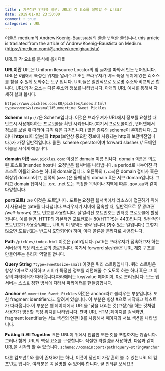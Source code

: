 ```yaml
---
title : 기본적인 인터뷰 질문: URL의 각 요소를 설명할 수 있나요?
date: 2019-01-03 23:50:00
comment : true
categories : URL
---
```


이글은 medium의 Andrew Koenig-Bautista님의 글을 번역한 글입니다.
this article is traslated from the article of Andrew Koenig-Baustista on Medium.(https://medium.com/@andrewkoenigbautista)


URL의 각 요소를 분석해 봅시다!!!

**URL이란**
URL은 Uniform Resource Locator의 앞 글자를 따와서 만든 단어입니다. URL은 s웹에서 특정한 위치를 알려주고 또한 브라우져가 어느 특정 위치에 있는 리소스를 찾을 수 있게 도와주는 도구 입니다.
URL들은 일반적으로 도로명 주소와 비교되곤 합니다. URL의 각 요소는 다른 주소와 정보를 나타냅니다. 아래의 URL 예시를 통해서 자세히 살펴 봅시다.


`https://www.pickles.com:80/pickles/index.html?type=sweet&size=small#Summertime_Sweet_Pickles`

**Scheme**
`http://`은 Scheme입니다. 이것은 브라우져가 URL에서 정보를 요청할 때 반드시 사용해야하는 프로토콜을 확인 시켜줍니다.(여기서 프로토콜이란, 인터넷에서 정보를 보낼 때 따라야 규칙 혹은 규격입니다.) 많은 종류의 scheme이 존재합니다. 그러나 **http**(ssl이 없는)와 **https**(보안상 중요한 정보에 사용되는 http의 보안버전입니다.)가 가장 일반적입니다. 콜론: scheme operator이며 forward slashes // 도메인 이름을 시작케 해줍니다.

**domain 이름**
 `www.pickles.com`: 이것은 domain 이름 입니다. domain 이름은 의도된 호스트(intended host)나 요청받은 웹서버를 나타냅니다.
a period로 나누어진 각 호스트 이름의 요소는 하나의 domain입니다. 오른쪽의 (`.com`)은 domain 접미사 혹은 최상위 domain이고, 왼쪽의 (`www.`)은 둘째 상위 domain 혹은 서브 domain입니다. 그리고 domain 접미사는 .org, .net 도는 특정한 목적이나 지역에 따른 .gov .au와 같이 다양합니다.

**port(포트)**
`:80` 이것은 포트입니다. 포트는 요청된 웹서버에서 리소스에 접근하기 위해서 사용되는 gate를 나타냅니다.브라우저가 서버에 접속할 때, 일반적으로 *잘 알려진(well-known)* 포트 번호를 사용합니다. 잘 알려진 포트번호는 인터넷 프로토콜에 할당됩니다. 예를 들면, HTTP의 기본적인 포트번호는 80(HTTPS는 443)입니다. 일반적인 포트번호가 사용중일때는, URL의 이 영역은 생략 됩니다.(자주 있는 일입니다.) 그렇지 않으면 포트번호는 반드시 포합되어야 하며, 이때 콜론을 분리자로 사용합니다.

**Path**
`/pickles/index.html` 이것은 path입니다. path는 브라우저가 접속하고자 하는 서버상의 특정 리소스로의 경로입니다. 여기서 forword slash들은 URL 계층 구조를 만들어주는 분리자 역할을 합니다.

**Query String**
`?type=sweet&size=small` 이것은 쿼리 스트링입니다. 쿼리 스트링은 항상 ?마크로 시작하고 서버가 특정한 정보를 리턴해줄 수 있도록 하는 하나 혹은 그 이상의 파라메터가 따라옵니다.파라메터는 key/value 페어이며, &로 분리됩니다. 모든 웹 서버는 스스로 정한 방식에 따라서 파라메터를 핸들링합니다.

**Anchor**
`#Summertime_Sweet_Pickles` 이것은 anchor라고 불리우는 부분입니다. 또한 fragment identifier라고 알려져 있습니다. 이 부분은 항상 #으로 시작하고 텍스트가 따라옵니다.이 부분은 웹 페이지에서 URL을 '닻을 내리는 것(고정)'을 하는 것처럼 사용자가 방문할 특정 위치를 나타냅니다. 만약 URL HTML페이지를 검색하면, fragment identifier는 서브 섹션의 연관 ID를 사용해서 페이지의 서브 섹션을 나타냅니다.

**Putting It All Together**
모든 URL이 위에서 언급한 모든 것을 포함하지는 않습니다. 그러나 함께 URL의 핵심 요소를 구성합니다. 적절한 라벨링을 사용하면, 다음과 같이 URL을 시각화 할 수 있습니다.
`scheme://domain:port/path?query=string#anchor`

다른 컴포넌트와 룰이 존재하기는 하나, 이것이 당신이 가장 흔히 볼 수 있는 URL의 컴포넌트 입니다. 여러분은 꼭 설명할 수 있어야 합니다. 굳 인터뷰 보세요!!
